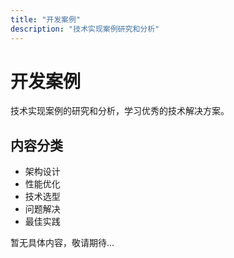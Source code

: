 ```yaml
---
title: "开发案例"
description: "技术实现案例研究和分析"
---
```


# 开发案例

技术实现案例的研究和分析，学习优秀的技术解决方案。

## 内容分类

- 架构设计
- 性能优化
- 技术选型
- 问题解决
- 最佳实践

暂无具体内容，敬请期待...